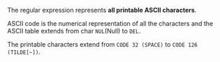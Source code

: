 The regular expression represents **all printable ASCII characters**.

ASCII code is the numerical representation of all the characters and the ASCII table extends from char `NUL`(Null) to `DEL`. 

The printable characters extend from `CODE 32 (SPACE)` to `CODE 126 (TILDE[~])`.
